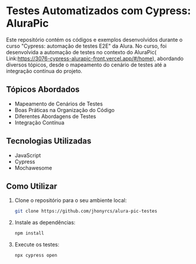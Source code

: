 # Testes Automatizados com Cypress: AluraPic

Este repositório contém os códigos e exemplos desenvolvidos durante o curso "Cypress: automação de testes E2E" da Alura. No curso, foi desenvolvida a automação de testes no contexto do AluraPic( Link:https://3076-cypress-alurapic-front.vercel.app/#/home), abordando diversos tópicos, desde o mapeamento do cenário de testes até a integração contínua do projeto.

## Tópicos Abordados

- Mapeamento de Cenários de Testes
- Boas Práticas na Organização do Código
- Diferentes Abordagens de Testes
- Integração Contínua

## Tecnologias Utilizadas 

- JavaScript
- Cypress
- Mochawesome

## Como Utilizar

1. Clone o repositório para o seu ambiente local:

   ```bash
   git clone https://github.com/jhonyrcs/alura-pic-testes

2. Instale as dependências:

   ```bash
   npm install

3. Execute os testes:

   ```bash
   npx cypress open



